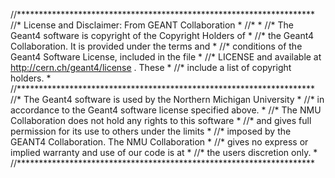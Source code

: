    //********************************************************************
   //* License and Disclaimer: From GEANT Collaboration                 *
   //*                                                                  *
   //* The  Geant4 software  is  copyright of the Copyright Holders  of *
   //* the Geant4 Collaboration.  It is provided  under  the terms  and *
   //* conditions of the Geant4 Software License,  included in the file *
   //* LICENSE and available at  http://cern.ch/geant4/license .  These *
   //* include a list of copyright holders.     		      	  		*
   //********************************************************************
   //* The Geant4 software is used by the Northern Michigan University  *
   //* in accordance to the Geant4 software license specified above.    *
   //* The NMU Collaboration does not hold any rights to this software  *
   //* and gives full permission for its use to others under the limits *
   //* imposed by the GEANT4 Collaboration.  The NMU Collaboration      *
   //* gives no express or implied warranty and use of our code is at   *
   //* the users discretion only.  		    		   	   		   		*
   //********************************************************************

